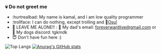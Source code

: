 ### :skull: Do not greet me 
* :hurtrealbad: My name is kamal, and i am low quality programmer
* :trollface: I can do nothing, except trolling and :ghost:[Osu!](https://github.com/ppy/osu)
* :hocho: LEAVE ME ALONE!! : :toilet: My dad's email: foreverwantlive@gmail.com or :hankey: My dogs discord: tgkmdk
* :innocent: Don't have fun here :)

![Top Langs](https://github-readme-stats.vercel.app/api/top-langs/?username=tgkzz&layout=compact)
[![Anurag's GitHub stats](github-readme-stats-indol-ten-90.vercel.app/api?username=tgkzz)](https://github.com/anuraghazra/github-readme-stats)

<!--**tgkzz/tgkzz** is a ✨ _special_ ✨ repository because its `README.md` (this file) appears on your GitHub profile.
